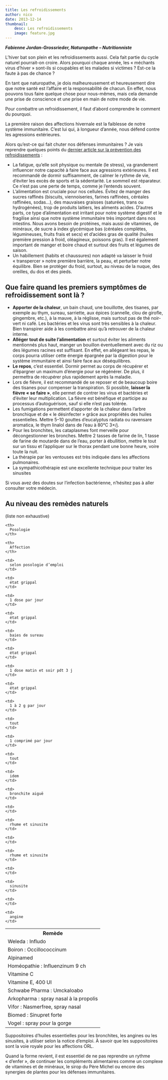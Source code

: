 ```yaml
---
title: Les refroidissements
author: nico
date: 2013-12-14
thumbnail:
    desc: Les refroidissements
    image: feature.jpg
---
```


**_Fabienne Jordan-Grossrieder, Naturopathe – Nutritionniste_**

L’hiver bat son plein et les refroidissements aussi. Cela fait partie du cycle naturel pourrait-on croire. Alors pourquoi chaque année, les « méchants virus d’hiver » sont-ils si coupables et les malades si victimes ? Est-ce la faute à pas de chance ?

En tant que naturopathe, je dois malheureusement et heureusement dire que notre santé est l’affaire et la responsabilité de chacun. En effet, nous pouvons tous faire quelque chose pour nous-mêmes, mais cela demande une prise de conscience et une prise en main de notre mode de vie.

Pour combattre un refroidissement, il faut d’abord comprendre le comment du pourquoi.

La première raison des affections hivernale est la faiblesse de notre système immunitaire. C’est lui qui, à longueur d’année, nous défend contre les agressions extérieures.

Alors qu’est-ce qui fait chuter nos défenses immunitaires ? Je vais reprendre quelques points du [dernier article sur la prévention des refroidissements][1] :

  * La fatigue, qu’elle soit physique ou mentale (le stress), va grandement influencer notre capacité à faire face aux agressions extérieures. Il est recommandé de dormir suffisamment, de calmer le rythme de vie, d’éviter les excès de sports et la sédentarité. Le sommeil est réparateur. Ce n’est pas une perte de temps, comme je l’entends souvent.
  * L’alimentation est cruciale pour nos cellules. Évitez de manger des sucres raffinés (biscuits, viennoiseries, farines raffinées, céréales raffinées, sodas...), des mauvaises graisses (saturées, trans ou hydrogénées), trop de produits laitiers, les aliments acides. D’autres parts, ce type d’alimentation est irritant pour notre système digestif et le fragilise ainsi que notre système immunitaire très important dans nos intestins. Nous avons besoin de protéines, mais aussi de vitamines, de minéraux, de sucre à index glycémique bas (céréales complètes, légumineuses, fruits frais et secs) et d’acides gras de qualité (huiles première pression à froid, oléagineux, poissons gras). Il est également important de manger et boire chaud et surtout des fruits et légumes de saison.
  * Un habillement (habits et chaussures) non adapté va laisser le froid « transpercer » notre première barrière, la peau, et perturber notre équilibre. Bien se protéger du froid, surtout, au niveau de la nuque, des oreilles, du dos et des pieds.

## Que faire quand les premiers symptômes de refroidissement sont là ?

  * **Apporter de la chaleur**, un bain chaud, une bouillotte, des tisanes, par exemple au thym, sureau, sarriette, aux épices (cannelle, clou de girofle, gingembre, etc.), à la mauve, à la réglisse, mais surtout pas de thé noir-vert ni café. Les bactéries et les virus sont très sensibles à la chaleur. Bien transpirer aide à les combattre ainsi qu’à retrouver de la chaleur interne.
  * **Alléger tout de suite l’alimentation** et surtout éviter les aliments mentionnés plus haut, manger un bouillon éventuellement avec du riz ou des légumes racines est suffisant. En effet, en allégeant les repas, le corps pourra utiliser cette énergie épargnée par la digestion pour le système immunitaire et ainsi faire face aux déséquilibres.
  * **Le repos**, c’est essentiel. Dormir permet au corps de récupérer et d’épargner un maximum d’énergie pour se régénérer. De plus, il permettra de récupérer plus rapidement après la maladie.
  * Lors de fièvre, il est recommandé de se reposer et de beaucoup boire des tisanes pour compenser la transpiration. Si possible, **laisser la fièvre « se faire »**, elle permet de contrer les virus et bactéries et d’éviter leur multiplication. La fièvre est bénéfique et participe au processus d’autoguérison, sauf si elle n’est pas tolérée.
  * Les fumigations permettent d’apporter de la chaleur dans l’arbre bronchique et de « le désinfecter » grâce aux propriétés des huiles essentielles. Mettre 5–10 gouttes d’eucalyptus radiata ou ravensare aromatica, le thym linalol dans de l’eau à 80°C 3×/j.
  * Pour les bronchites, les cataplasmes font merveille pour décongestionner les bronches. Mettre 2 tasses de farine de lin, 1 tasse de farine de moutarde dans de l’eau, porter à ébullition, mettre le tout sur un tissu et l’appliquer sur le thorax pendant une bonne heure, voire toute la nuit.
  * La thérapie par les ventouses est très indiquée dans les affections pulmonaires.
  * La sympathicothérapie est une excellente technique pour traiter les sinusites

Si vous avez des doutes sur l’infection bactérienne, n’hésitez pas à aller consulter votre médecin.

## Au niveau des remèdes naturels

(liste non exhaustive)

<table class="equiv_therap" style="width: 100%;">
  <tr>
    <th>
      Remède
    </th>

    <th>
      Posologie
    </th>

    <th>
      Affection
    </th>
  </tr>

  <tr>
    <td>
      Weleda : Infludo
    </td>

    <td>
      selon posologie d’emploi
    </td>

    <td>
      état grippal
    </td>
  </tr>

  <tr>
    <td>
      Boiron : Occillococcinum
    </td>

    <td>
      1 dose par jour
    </td>

    <td>
      état grippal
    </td>
  </tr>

  <tr>
    <td>
      Alpinamed
    </td>

    <td>
      baies de sureau
    </td>

    <td>
      état grippal
    </td>
  </tr>

  <tr>
    <td>
      Homéopathie : Influenzinum 9 ch
    </td>

    <td>
      1 dose matin et soir pdt 3 j
    </td>

    <td>
      état grippal
    </td>
  </tr>

  <tr>
    <td>
      Vitamine C
    </td>

    <td>
      1 à 2 g par jour
    </td>

    <td>
      tout
    </td>
  </tr>

  <tr>
    <td>
      Vitamine E, 400 UI
    </td>

    <td>
      1 comprimé par jour
    </td>

    <td>
      tout
    </td>
  </tr>

  <tr>
    <td>
      Schwabe Pharma : Umckaloabo
    </td>

    <td>
      idem
    </td>

    <td>
      bronchite aiguë
    </td>
  </tr>

  <tr>
    <td>
      Arkopharma : spray nasal à la propolis
    </td>

    <td>
    </td>

    <td>
      rhume et sinusite
    </td>
  </tr>

  <tr>
    <td>
      Vifor : Nasmerfree, spray nasal
    </td>

    <td>
    </td>

    <td>
      rhume et sinusite
    </td>
  </tr>

  <tr>
    <td>
      Biomed : Sinupret forte
    </td>

    <td>
    </td>

    <td>
      sinusite
    </td>
  </tr>

  <tr>
    <td>
      Vogel : spray pour la gorge
    </td>

    <td>
    </td>

    <td>
      angine
    </td>
  </tr>
</table>

Suppositoires d’huiles essentielles pour les bronchites, les angines ou les sinusites, à utiliser selon la notice d’emploi. À savoir que les suppositoires sont la voie royale pour les affections ORL.

Quand la forme revient, il est essentiel de ne pas reprendre un rythme « d’enfer », de continuer les compléments alimentaires comme un complexe de vitamines et de minéraux, le sirop du Père Michel ou encore des synergies de plantes pour les défenses immunitaires.

 [1]: /articles/prevention-hiver/ "Prévention pour l’hiver"
